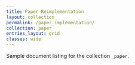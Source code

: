 ```yaml
---
title: Paper Reimplementation
layout: collection
permalink: /paper_implementation/
collection: paper
entries_layout: grid
classes: wide
---
```


Sample document listing for the collection `_paper`.

